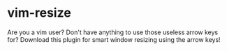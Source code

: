 vim-resize
==========

Are you a vim user? Don't have anything to use those useless arrow keys for? Download this plugin for smart window resizing using the arrow keys!
